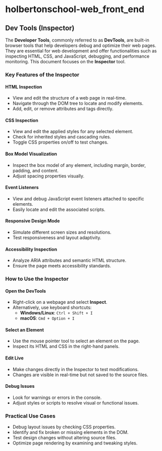 # holbertonschool-web_front_end

## Dev Tools (Inspector)

The **Developer Tools**, commonly referred to as **DevTools**, are built-in browser tools that help developers debug and optimize their web pages. They are essential for web development and offer functionalities such as inspecting HTML, CSS, and JavaScript, debugging, and performance monitoring. This document focuses on the **Inspector** tool.

### Key Features of the Inspector

#### HTML Inspection
- View and edit the structure of a web page in real-time.
- Navigate through the DOM tree to locate and modify elements.
- Add, edit, or remove attributes and tags directly.

#### CSS Inspection
- View and edit the applied styles for any selected element.
- Check for inherited styles and cascading rules.
- Toggle CSS properties on/off to test changes.

#### Box Model Visualization
- Inspect the box model of any element, including margin, border, padding, and content.
- Adjust spacing properties visually.

#### Event Listeners
- View and debug JavaScript event listeners attached to specific elements.
- Easily locate and edit the associated scripts.

#### Responsive Design Mode
- Simulate different screen sizes and resolutions.
- Test responsiveness and layout adaptivity.

#### Accessibility Inspection
- Analyze ARIA attributes and semantic HTML structure.
- Ensure the page meets accessibility standards.

### How to Use the Inspector

#### Open the DevTools
- Right-click on a webpage and select **Inspect**.
- Alternatively, use keyboard shortcuts:
  - **Windows/Linux**: `Ctrl + Shift + I`
  - **macOS**: `Cmd + Option + I`

#### Select an Element
- Use the mouse pointer tool to select an element on the page.
- Inspect its HTML and CSS in the right-hand panels.

#### Edit Live
- Make changes directly in the Inspector to test modifications.
- Changes are visible in real-time but not saved to the source files.

#### Debug Issues
- Look for warnings or errors in the console.
- Adjust styles or scripts to resolve visual or functional issues.

### Practical Use Cases
- Debug layout issues by checking CSS properties.
- Identify and fix broken or missing elements in the DOM.
- Test design changes without altering source files.
- Optimize page rendering by examining and tweaking styles.

